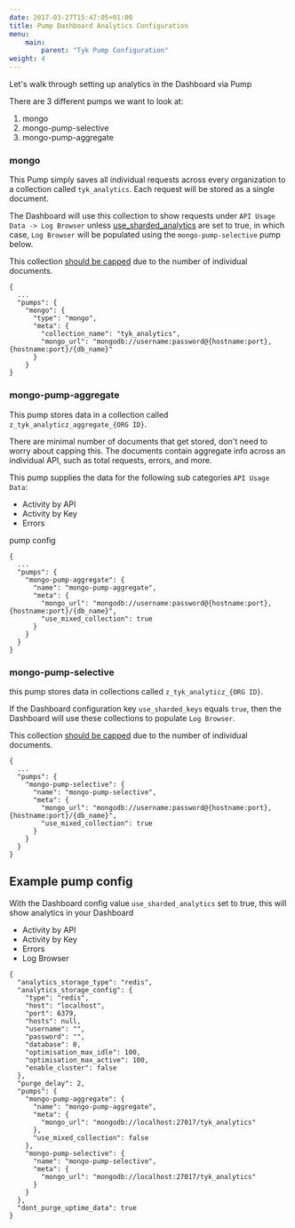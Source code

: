 ```yaml
---
date: 2017-03-27T15:47:05+01:00
title: Pump Dashboard Analytics Configuration
menu:
    main:
        parent: "Tyk Pump Configuration"
weight: 4 
---
```


Let's walk through setting up analytics in the Dashboard via Pump

There are 3 different pumps we want to look at:

1. mongo 
2. mongo-pump-selective
3. mongo-pump-aggregate

### mongo

This Pump simply saves all individual requests across every organization to a collection called `tyk_analytics`.  Each request will be stored as a single document.

The Dashboard will use this collection to show requests under `API Usage Data -> Log Browser` unless [use_sharded_analytics](/docs/configure/tyk-dashboard-configuration-options/) are set to true, in which case, `Log Browser` will be populated using the `mongo-pump-selective` pump below.

This collection [should be capped](/docs/configure/tyk-pump-configuration/#capping-analytics-data) due to the number of individual documents.

```{.json}
{
  ...
  "pumps": { 
    "mongo": {
      "type": "mongo",
      "meta": {
        "collection_name": "tyk_analytics",
        "mongo_url": "mongodb://username:password@{hostname:port},{hostname:port}/{db_name}"
      }
    }
}
```

### mongo-pump-aggregate
This pump stores data in a collection called `z_tyk_analyticz_aggregate_{ORG ID}`.  

There are minimal number of documents that get stored, don't need to worry about capping this.  The documents contain aggregate info across an individual API, such as total requests, errors, and more.

This pump supplies the data for the following sub categories `API Usage Data`:

* Activity by API
* Activity by Key
* Errors

pump config
```{.json}
{
  ...
  "pumps": {
    "mongo-pump-aggregate": {
      "name": "mongo-pump-aggregate",
      "meta": {
        "mongo_url": "mongodb://username:password@{hostname:port},{hostname:port}/{db_name}",
        "use_mixed_collection": true
      }
    }
  }
}
```

### mongo-pump-selective

this pump stores data in collections called `z_tyk_analyticz_{ORG ID}`.

If the Dashboard configuration key `use_sharded_keys` equals `true`, then the Dashboard will use these collections to populate `Log Browser`.

This collection [should be capped](/docs/configure/tyk-pump-configuration/#capping-analytics-data) due to the number of individual documents.
```{.json}
{
  ...
  "pumps": {
    "mongo-pump-selective": {
      "name": "mongo-pump-selective",
      "meta": {
        "mongo_url": "mongodb://username:password@{hostname:port},{hostname:port}/{db_name}",
        "use_mixed_collection": true
      }
    }
  }
}
```

## Example pump config

With the Dashboard config value `use_sharded_analytics` set to true, this will show analytics in your Dashboard

* Activity by API
* Activity by Key
* Errors
* Log Browser

```{.json}
{
  "analytics_storage_type": "redis",
  "analytics_storage_config": {
    "type": "redis",
    "host": "localhost",
    "port": 6379,
    "hosts": null,
    "username": "",
    "password": "",
    "database": 0,
    "optimisation_max_idle": 100,
    "optimisation_max_active": 100,
    "enable_cluster": false
  },
  "purge_delay": 2,
  "pumps": {
    "mongo-pump-aggregate": {
      "name": "mongo-pump-aggregate",
      "meta": {
        "mongo_url": "mongodb://localhost:27017/tyk_analytics"
      },
      "use_mixed_collection": false
    },
    "mongo-pump-selective": {
      "name": "mongo-pump-selective",
      "meta": {
        "mongo_url": "mongodb://localhost:27017/tyk_analytics"
      }
    }
  },
  "dont_purge_uptime_data": true
}
```